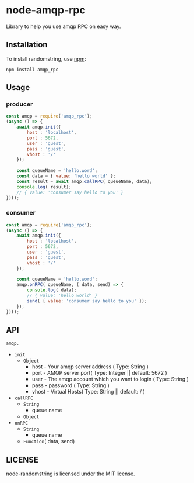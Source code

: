 # node-amqp-rpc

Library to help you use amqp RPC on easy way.

## Installation

To install randomstring, use [npm](http://github.com/npm/npm):

```
npm install amqp_rpc
```

## Usage

### producer
```javascript
const amqp = require('amqp_rpc');
(async () => {
	await amqp.init({
		host : 'localhost',
		port : 5672,
		user : 'guest',
		pass : 'guest',
		vhost : '/'
	});
	
	const queueName = 'hello.word';
	const data = { value: 'hello world' };
	const result = await amqp.callRPC( queueName, data);
	console.log( result);
	// { value: 'consumer say hello to you' }
})();
```
### consumer

```javascript
const amqp = require('amqp_rpc');
(async () => {
	await amqp.init({
		host : 'localhost',
		port : 5672,
		user : 'guest',
		pass : 'guest',
		vhost : '/'
	});
	
	const queueName = 'hello.word';
	amqp.onRPC( queueName, ( data, send) => {
		console.log( data);
		// { value: 'hello world' }
		send( { value: 'consumer say hello to you' });
	});
})();
```

## API

`amqp.`

 - `init`
 	- `Object`
 		- host - Your amqp server address ( Type: String )
    	- port - AMQP server port( Type: Integer || default: 5672 )
    	- user - The amqp account which you want to login ( Type: String )
    	- pass - password ( Type: String )
    	- vhost - Virtual Hosts( Type: String || default: / )
 - `callRPC`
 	- `String`
 		- queue name  
 	- `Object`
 - `onRPC`
	- `String`
		- queue name 
	- `Function`( data, send) 	

## LICENSE

node-randomstring is licensed under the MIT license.